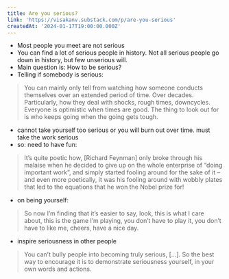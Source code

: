 ```yaml
---
title: Are you serious?
link: 'https://visakanv.substack.com/p/are-you-serious'
createdAt: '2024-01-17T19:00:00.000Z'
---
```


- Most people you meet are not serious
- You can find a lot of serious people in history. Not all serious people go down in history, but few unserious will.
- Main question is: How to be serious?
- Telling if somebody is serious:

> You can mainly only tell from watching how someone conducts themselves over an extended period of time. Over decades. Particularly, how they deal with shocks, rough times, downcycles. Everyone is optimistic when times are good. The thing to look out for is who keeps going when the going gets tough.

- cannot take yourself too serious or you will burn out over time. must take the work serious
- so: need to have fun:

> It’s quite poetic how, \[Richard Feynman] only broke through his malaise when he decided to give up on the whole enterprise of “doing important work”, and simply started fooling around for the sake of it – and even more poetically, it was his fooling around with wobbly plates that led to the equations that he won the Nobel prize for!

- on being yourself:

> So now I’m finding that it’s easier to say, look, this is what I care about, this is the game I’m playing, you don’t have to play it, you don’t have to like me, cheers, have a nice day.

- inspire seriousness in other people

> You can’t bully people into becoming truly serious, \[...]. So the best way to encourage it is to demonstrate seriousness yourself, in your own words and actions.
